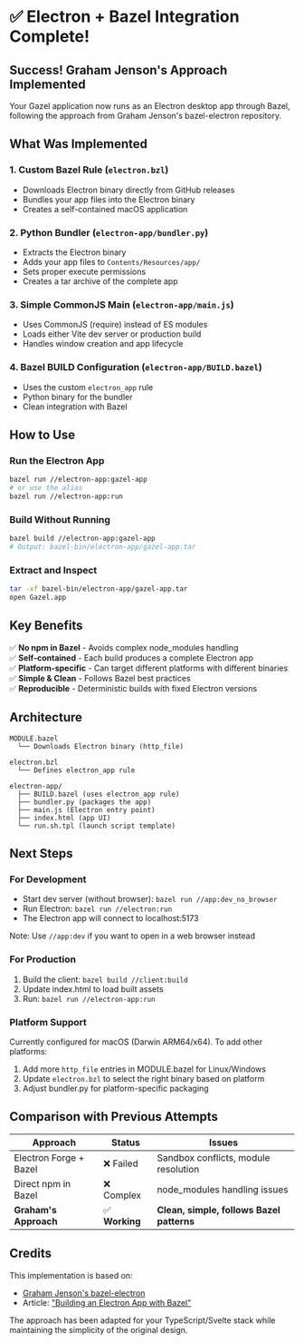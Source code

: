 # ✅ Electron + Bazel Integration Complete!

## Success! Graham Jenson's Approach Implemented

Your Gazel application now runs as an Electron desktop app through Bazel, following the approach from Graham Jenson's bazel-electron repository.

## What Was Implemented

### 1. **Custom Bazel Rule** (`electron.bzl`)
- Downloads Electron binary directly from GitHub releases
- Bundles your app files into the Electron binary
- Creates a self-contained macOS application

### 2. **Python Bundler** (`electron-app/bundler.py`)
- Extracts the Electron binary
- Adds your app files to `Contents/Resources/app/`
- Sets proper execute permissions
- Creates a tar archive of the complete app

### 3. **Simple CommonJS Main** (`electron-app/main.js`)
- Uses CommonJS (require) instead of ES modules
- Loads either Vite dev server or production build
- Handles window creation and app lifecycle

### 4. **Bazel BUILD Configuration** (`electron-app/BUILD.bazel`)
- Uses the custom `electron_app` rule
- Python binary for the bundler
- Clean integration with Bazel

## How to Use

### Run the Electron App
```bash
bazel run //electron-app:gazel-app
# or use the alias
bazel run //electron-app:run
```

### Build Without Running
```bash
bazel build //electron-app:gazel-app
# Output: bazel-bin/electron-app/gazel-app.tar
```

### Extract and Inspect
```bash
tar -xf bazel-bin/electron-app/gazel-app.tar
open Gazel.app
```

## Key Benefits

✅ **No npm in Bazel** - Avoids complex node_modules handling  
✅ **Self-contained** - Each build produces a complete Electron app  
✅ **Platform-specific** - Can target different platforms with different binaries  
✅ **Simple & Clean** - Follows Bazel best practices  
✅ **Reproducible** - Deterministic builds with fixed Electron versions  

## Architecture

```
MODULE.bazel
  └── Downloads Electron binary (http_file)
  
electron.bzl
  └── Defines electron_app rule
  
electron-app/
  ├── BUILD.bazel (uses electron_app rule)
  ├── bundler.py (packages the app)
  ├── main.js (Electron entry point)
  ├── index.html (app UI)
  └── run.sh.tpl (launch script template)
```

## Next Steps

### For Development
- Start dev server (without browser): `bazel run //app:dev_no_browser`
- Run Electron: `bazel run //electron:run`
- The Electron app will connect to localhost:5173

Note: Use `//app:dev` if you want to open in a web browser instead

### For Production
1. Build the client: `bazel build //client:build`
2. Update index.html to load built assets
3. Run: `bazel run //electron-app:run`

### Platform Support
Currently configured for macOS (Darwin ARM64/x64). To add other platforms:
1. Add more `http_file` entries in MODULE.bazel for Linux/Windows
2. Update `electron.bzl` to select the right binary based on platform
3. Adjust bundler.py for platform-specific packaging

## Comparison with Previous Attempts

| Approach | Status | Issues |
|----------|--------|--------|
| Electron Forge + Bazel | ❌ Failed | Sandbox conflicts, module resolution |
| Direct npm in Bazel | ❌ Complex | node_modules handling issues |
| **Graham's Approach** | ✅ **Working** | **Clean, simple, follows Bazel patterns** |

## Credits

This implementation is based on:
- [Graham Jenson's bazel-electron](https://github.com/grahamjenson/bazel-electron)
- Article: ["Building an Electron App with Bazel"](https://maori.geek.nz/building-an-electron-app-with-bazel)

The approach has been adapted for your TypeScript/Svelte stack while maintaining the simplicity of the original design.
